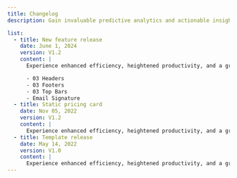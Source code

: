 ```yaml
---
title: Changelog
description: Gain invaluable predictive analytics and actionable insights, empowering your team to make data-driven decisions and close.

list:
  - title: New feature release
    date: June 1, 2024
    version: V1.2
    content: |
      Experience enhanced efficiency, heightened productivity, and a greater edge. 

      - 03 Headers
      - 03 Footers
      - 03 Top Bars
      - Email Signature
  - title: Static pricing card
    date: Nov 05, 2022
    version: V1.2
    content: |
      Experience enhanced efficiency, heightened productivity, and a greater edge.
  - title: Template release
    date: May 14, 2022
    version: V1.0
    content: |
      Experience enhanced efficiency, heightened productivity, and a greater edge.
---
```

